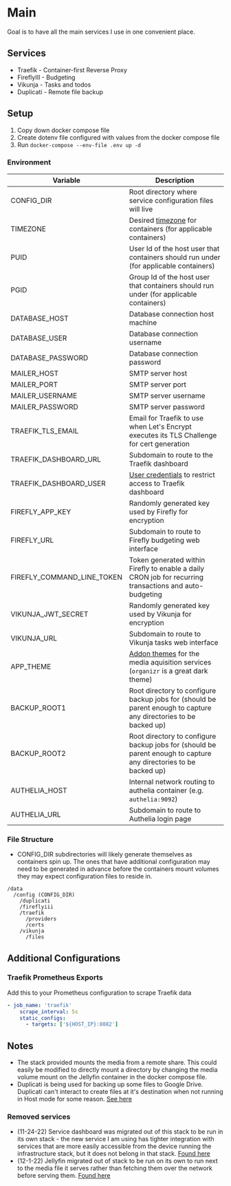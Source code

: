 # Main

Goal is to have all the main services I use in one convenient place.

## Services

- Traefik - Container-first Reverse Proxy
- FireflyIII - Budgeting
- Vikunja - Tasks and todos
- Duplicati - Remote file backup

## Setup

1. Copy down docker compose file
2. Create dotenv file configured with values from the docker compose file
3. Run `docker-compose --env-file .env up -d`

### Environment

| Variable                   | Description                                                                                                                 |
| -------------------------- | --------------------------------------------------------------------------------------------------------------------------- |
| CONFIG_DIR                 | Root directory where service configuration files will live                                                                  |
| TIMEZONE                   | Desired [timezone](https://en.wikipedia.org/wiki/List_of_tz_database_time_zones) for containers (for applicable containers) |
| PUID                       | User Id of the host user that containers should run under (for applicable containers)                                       |
| PGID                       | Group Id of the host user that containers should run under (for applicable containers)                                      |
| DATABASE_HOST              | Database connection host machine                                                                                            |
| DATABASE_USER              | Database connection username                                                                                                |
| DATABASE_PASSWORD          | Database connection password                                                                                                |
| MAILER_HOST                | SMTP server host                                                                                                            |
| MAILER_PORT                | SMTP server port                                                                                                            |
| MAILER_USERNAME            | SMTP server username                                                                                                        |
| MAILER_PASSWORD            | SMTP server password                                                                                                        |
| TRAEFIK_TLS_EMAIL          | Email for Traefik to use when Let's Encrypt executes its TLS Challenge for cert generation                                  |
| TRAEFIK_DASHBOARD_URL      | Subdomain to route to the Traefik dashboard                                                                                 |
| TRAEFIK_DASHBOARD_USER     | [User credentials](https://doc.traefik.io/traefik/middlewares/http/basicauth/) to restrict access to Traefik dashboard      |
| FIREFLY_APP_KEY            | Randomly generated key used by Firefly for encryption                                                                       |
| FIREFLY_URL                | Subdomain to route to Firefly budgeting web interface                                                                       |
| FIREFLY_COMMAND_LINE_TOKEN | Token generated within Firefly to enable a daily CRON job for recurring transactions and auto-budgeting                     |
| VIKUNJA_JWT_SECRET         | Randomly generated key used by Vikunja for encryption                                                                       |
| VIKUNJA_URL                | Subdomain to route to Vikunja tasks web interface                                                                           |
| APP_THEME                  | [Addon themes](https://theme-park.dev/) for the media aquisition services (`organizr` is a great dark theme)                |
| BACKUP_ROOT1               | Root directory to configure backup jobs for (should be parent enough to capture any directories to be backed up)            |
| BACKUP_ROOT2               | Root directory to configure backup jobs for (should be parent enough to capture any directories to be backed up)            |
| AUTHELIA_HOST              | Internal network routing to authelia container (e.g. `authelia:9092`)                                                       |
| AUTHELIA_URL               | Subdomain to route to Authelia login page                                                                                   |

### File Structure

- CONFIG_DIR subdirectories will likely generate themselves as containers spin up. The ones that have additional configuration may need to be generated in advance before the containers mount volumes they may expect configuration files to reside in.

```
/data
  /config (CONFIG_DIR)
    /duplicati
    /fireflyiii
    /traefik
      /providers
      /certs
    /vikunja
      /files
```

## Additional Configurations

### Traefik Prometheus Exports

Add this to your Prometheus configuration to scrape Traefik data

```yml
- job_name: 'traefik'
    scrape_interval: 5s
    static_configs:
      - targets: ['${HOST_IP}:8082']
```

## Notes

- The stack provided mounts the media from a remote share. This could easily be modified to directly mount a directory by changing the media volume mount on the Jellyfin container in the docker compose file.
- Duplicati is being used for backing up some files to Google Drive. Duplicati can't interact to create files at it's destination when not running in Host mode for some reason. [See here](https://forum.duplicati.com/t/google-drive-shared-drive-path-error/14036/3)

### Removed services

- (11-24-22) Service dashboard was migrated out of this stack to be run in its own stack - the new service I am using has tighter integration with services that are more easily accessible from the device running the infrastructure stack, but it does not belong in that stack. [Found here](../../../services/homepage/)
- (12-1-22) Jellyfin migrated out of stack to be run on its own to run next to the media file it serves rather than fetching them over the network before serving them. [Found here](../../../services/jellyfin/)
